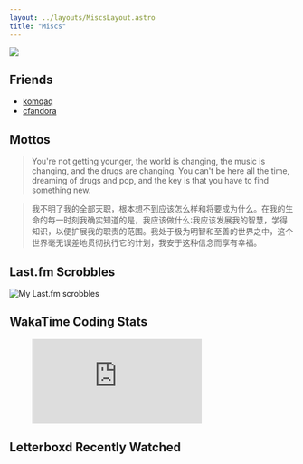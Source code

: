 ```yaml
---
layout: ../layouts/MiscsLayout.astro
title: "Miscs"
---
```


![](@assets/images/p2339074292.jpg)

## Friends

- [komqaq](https://kylelv.com/)
- [cfandora](https://blog.cfandora.com/)

## Mottos

> You're not getting younger, the world is changing, the music is changing, and the drugs are changing. You can't be here all the time, dreaming of drugs and pop, and the key is that you have to find something new.

> 我不明了我的全部天职，根本想不到应该怎么样和将要成为什么。在我的生命的每一时刻我确实知道的是，我应该做什么∶我应该发展我的智慧，学得知识，以便扩展我的职责的范围。我处于极为明智和至善的世界之中，这个世界毫无误差地贯彻执行它的计划，我安于这种信念而享有幸福。

## Last.fm Scrobbles

![My Last.fm scrobbles](https://lastfm.lkwplus.com/api?user=synthpop123&show_user=header&footer_style=normal_stats)

## WakaTime Coding Stats

<figure><embed src="https://wakatime.com/share/@lkw123/2dff4bff-7f01-497f-b22a-6e8515f10545.svg"></embed></figure>

## Letterboxd Recently Watched
